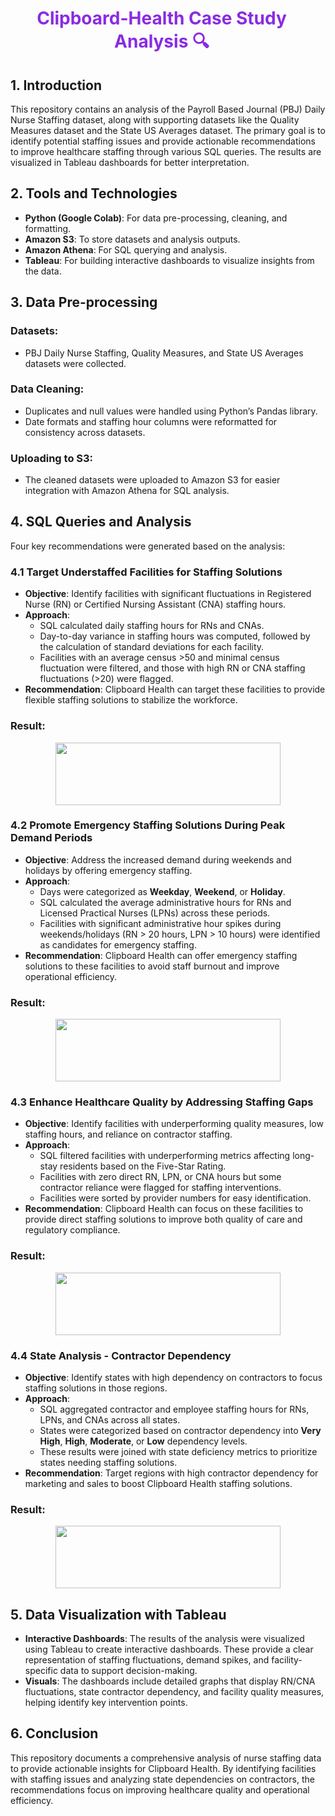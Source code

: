 <div align="center">
  <h1 style="color:#8a2be2; margin-right: 20px;">Clipboard-Health Case Study Analysis 🔍</h1>
</div>

## 1. Introduction
This repository contains an analysis of the Payroll Based Journal (PBJ) Daily Nurse Staffing dataset, along with supporting datasets like the Quality Measures dataset and the State US Averages dataset. The primary goal is to identify potential staffing issues and provide actionable recommendations to improve healthcare staffing through various SQL queries. The results are visualized in Tableau dashboards for better interpretation.

## 2. Tools and Technologies
- **Python (Google Colab)**: For data pre-processing, cleaning, and formatting.
- **Amazon S3**: To store datasets and analysis outputs.
- **Amazon Athena**: For SQL querying and analysis.
- **Tableau**: For building interactive dashboards to visualize insights from the data.

## 3. Data Pre-processing
### Datasets:
- PBJ Daily Nurse Staffing, Quality Measures, and State US Averages datasets were collected.

### Data Cleaning:
- Duplicates and null values were handled using Python’s Pandas library.
- Date formats and staffing hour columns were reformatted for consistency across datasets.

### Uploading to S3:
- The cleaned datasets were uploaded to Amazon S3 for easier integration with Amazon Athena for SQL analysis.

## 4. SQL Queries and Analysis
Four key recommendations were generated based on the analysis:

### 4.1 Target Understaffed Facilities for Staffing Solutions
- **Objective**: Identify facilities with significant fluctuations in Registered Nurse (RN) or Certified Nursing Assistant (CNA) staffing hours.
- **Approach**:
  - SQL calculated daily staffing hours for RNs and CNAs.
  - Day-to-day variance in staffing hours was computed, followed by the calculation of standard deviations for each facility.
  - Facilities with an average census >50 and minimal census fluctuation were filtered, and those with high RN or CNA staffing fluctuations (>20) were flagged.
- **Recommendation**: Clipboard Health can target these facilities to provide flexible staffing solutions to stabilize the workforce.

### Result:
  <div align="center">
    <img src="https://github.com/user-attachments/assets/164b0519-2478-41d6-b779-6ab478117904" width="360" height="100">
  </div>

### 4.2 Promote Emergency Staffing Solutions During Peak Demand Periods
- **Objective**: Address the increased demand during weekends and holidays by offering emergency staffing.
- **Approach**:
  - Days were categorized as **Weekday**, **Weekend**, or **Holiday**.
  - SQL calculated the average administrative hours for RNs and Licensed Practical Nurses (LPNs) across these periods.
  - Facilities with significant administrative hour spikes during weekends/holidays (RN > 20 hours, LPN > 10 hours) were identified as candidates for emergency staffing.
- **Recommendation**: Clipboard Health can offer emergency staffing solutions to these facilities to avoid staff burnout and improve operational efficiency.

### Result:
  <div align="center">
    <img src="https://github.com/user-attachments/assets/6d58f342-2481-47dc-bc96-1280feb64b12" width="360" height="100">
  </div>

### 4.3 Enhance Healthcare Quality by Addressing Staffing Gaps
- **Objective**: Identify facilities with underperforming quality measures, low staffing hours, and reliance on contractor staffing.
- **Approach**:
  - SQL filtered facilities with underperforming metrics affecting long-stay residents based on the Five-Star Rating.
  - Facilities with zero direct RN, LPN, or CNA hours but some contractor reliance were flagged for staffing interventions.
  - Facilities were sorted by provider numbers for easy identification.
- **Recommendation**: Clipboard Health can focus on these facilities to provide direct staffing solutions to improve both quality of care and regulatory compliance.

### Result:
  <div align="center">
    <img src="https://github.com/user-attachments/assets/8ef8f0ce-4c32-450d-9bdd-5c4c2d6f139e" width="360" height="100">
  </div>

### 4.4 State Analysis - Contractor Dependency
- **Objective**: Identify states with high dependency on contractors to focus staffing solutions in those regions.
- **Approach**:
  - SQL aggregated contractor and employee staffing hours for RNs, LPNs, and CNAs across all states.
  - States were categorized based on contractor dependency into **Very High**, **High**, **Moderate**, or **Low** dependency levels.
  - These results were joined with state deficiency metrics to prioritize states needing staffing solutions.
- **Recommendation**: Target regions with high contractor dependency for marketing and sales to boost Clipboard Health staffing solutions.

### Result:
  <div align="center">
    <img src="https://github.com/user-attachments/assets/1235b034-00ab-4e06-8ef0-d32d04a9bd0d" width="360" height="100">
  </div>

## 5. Data Visualization with Tableau
- **Interactive Dashboards**: The results of the analysis were visualized using Tableau to create interactive dashboards. These provide a clear representation of staffing fluctuations, demand spikes, and facility-specific data to support decision-making.
- **Visuals**: The dashboards include detailed graphs that display RN/CNA fluctuations, state contractor dependency, and facility quality measures, helping identify key intervention points.

## 6. Conclusion
This repository documents a comprehensive analysis of nurse staffing data to provide actionable insights for Clipboard Health. By identifying facilities with staffing issues and analyzing state dependencies on contractors, the recommendations focus on improving healthcare quality and operational efficiency.
